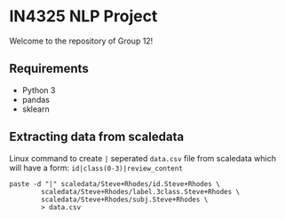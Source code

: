 # IN4325 NLP Project

Welcome to the repository of Group 12!

## Requirements
* Python 3  
* pandas  
* sklearn

## Extracting data from scaledata
Linux command to create `|` seperated `data.csv` file from scaledata which will have a form:
`id|class(0-3)|review_content`
```
paste -d "|" scaledata/Steve+Rhodes/id.Steve+Rhodes \
  		scaledata/Steve+Rhodes/label.3class.Steve+Rhodes \
  		scaledata/Steve+Rhodes/subj.Steve+Rhodes \
        > data.csv
```
        

